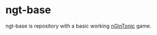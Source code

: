 ngt-base
========

ngt-base is repository with a basic working [nGinTonic](https://github.com/Macroz/ngt) game.
